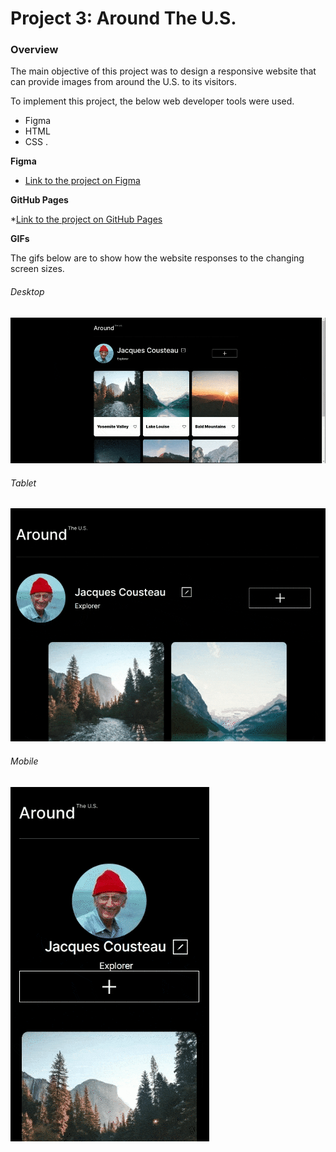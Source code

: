# Project 3: Around The U.S.

### Overview  

The main objective of this project was to design a responsive website that can provide images from around the U.S. to its visitors.

To implement this project, the below web developer tools were used.

- Figma
- HTML
- CSS .

**Figma**  

* [Link to the project on Figma](https://www.figma.com/file/ii4xxsJ0ghevUOcssTlHZv/Sprint-3%3A-Around-the-US?node-id=0%3A1)  

**GitHub Pages**

*[Link to the project on GitHub Pages](https://aonattt.github.io/se_project_aroundtheus/)

**GIFs**  

The gifs below are to show how the website responses to the changing screen sizes.

###### Desktop

![desktop](./images/demo/1280_w.gif)

###### Tablet

![tablet](./images/demo/768_w.gif)

###### Mobile

![mobile](./images/demo/320_w.gif)
